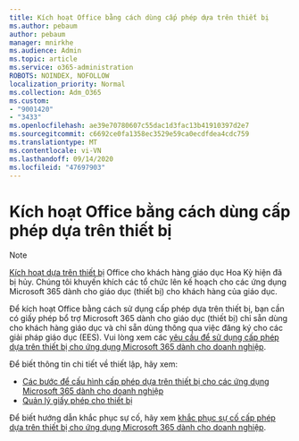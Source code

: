 ```yaml
---
title: Kích hoạt Office bằng cách dùng cấp phép dựa trên thiết bị
ms.author: pebaum
author: pebaum
manager: mnirkhe
ms.audience: Admin
ms.topic: article
ms.service: o365-administration
ROBOTS: NOINDEX, NOFOLLOW
localization_priority: Normal
ms.collection: Adm_O365
ms.custom:
- "9001420"
- "3433"
ms.openlocfilehash: ae39e70780607c55dac1d3fac13b41910397d2e7
ms.sourcegitcommit: c6692ce0fa1358ec3529e59ca0ecdfdea4cdc759
ms.translationtype: MT
ms.contentlocale: vi-VN
ms.lasthandoff: 09/14/2020
ms.locfileid: "47697903"
---
```

# <a name="activating-office-using-device-based-licensing"></a>Kích hoạt Office bằng cách dùng cấp phép dựa trên thiết bị

> [!NOTE]
> [Kích hoạt dựa trên thiết bị](https://aka.ms/officedba) Office cho khách hàng giáo dục Hoa Kỳ hiện đã bị hủy. Chúng tôi khuyến khích các tổ chức lên kế hoạch cho các ứng dụng Microsoft 365 dành cho giáo dục (thiết bị) cho khách hàng của giáo dục.

Để kích hoạt Office bằng cách sử dụng cấp phép dựa trên thiết bị, bạn cần có giấy phép bổ trợ Microsoft 365 dành cho giáo dục (thiết bị) chỉ sẵn dùng cho khách hàng giáo dục và chỉ sẵn dùng thông qua việc đăng ký cho các giải pháp giáo dục (EES). Vui lòng xem các [yêu cầu để sử dụng cấp phép dựa trên thiết bị cho ứng dụng Microsoft 365 dành cho doanh nghiệp](https://docs.microsoft.com/deployoffice/device-based-licensing#requirements-for-using-device-based-licensing-for-microsoft-365-apps-for-enterprise).


Để biết thông tin chi tiết về thiết lập, hãy xem:

- [Các bước để cấu hình cấp phép dựa trên thiết bị cho các ứng dụng Microsoft 365 dành cho doanh nghiệp](https://docs.microsoft.com/deployoffice/device-based-licensing#steps-to-configure-device-based-licensing-for-microsoft-365-apps-for-enterprise)
- [Quản lý giấy phép cho thiết bị](https://docs.microsoft.com/microsoft-365/admin/misc/manage-licenses-for-devices)

Để biết hướng dẫn khắc phục sự cố, hãy xem [khắc phục sự cố cấp phép dựa trên thiết bị cho ứng dụng Microsoft 365 dành cho doanh nghiệp](https://docs.microsoft.com/deployoffice/device-based-licensing#troubleshoot-device-based-licensing-for-microsoft-365-apps-for-enterprise).
